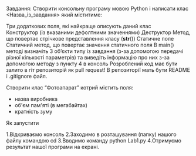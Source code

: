 Завдання:
Створити консольну програму мовою Python і написати клас <Назва_із_завдання> який міститиме:

Три додаткових поля, які найкраще описують даний клас	
Конструктор (із вказаними дефолтними значеннями)
Деструктор
Метод, що повертає стрічкове представлення класу (__str__())
Статичне поле
Статичний метод, що повертає значення статичного поля
В main() методі визначіть 3 об’єкти типу із завдання (з-за допомогою передачі різної кількості параметрів) та виведіть інформацію про них з-за допомогою методу з пункту 4 в консоль
Розроблений код має бути залито в гіт репозиторій як pull request! В репозиторії мать бути README і .gitignore файл. 


Створити клас “Фотоапарат” котрий містить поля:
- назва виробника
- об'єм пам'яті (в мегабайтах)
- кратність зуму


Як запустити

1.Відкриваємо консоль
2.Заходимо в розташування (папку) нашого файлу командою cd
3.Вводимо команду python Lab1.py
4.Отримуємо результат нашої програми на екрані.
